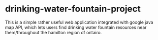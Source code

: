 # drinking-water-fountain-project
This is a simple rather useful web application integrated with google java map API, which lets users find drinking water fountain resources near them/throughout the hamilton region of ontairo. 
